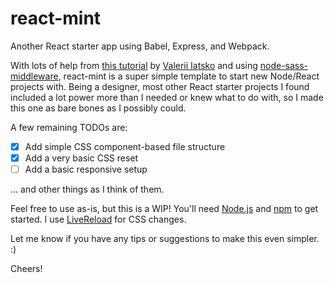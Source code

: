 # react-mint

Another React starter app using Babel, Express, and Webpack.

With lots of help from [this tutorial](https://medium.com/@viatsko/react-for-beginners-part-1-setting-up-repository-babel-express-web-server-webpack-a3a90cc05d1e#.fl3rrpf7f) by [Valerii Iatsko](https://github.com/viatsko) and using [node-sass-middleware](https://www.npmjs.com/package/node-sass-middleware), react-mint is a super simple template to start new Node/React projects with. Being a designer, most other React starter projects I found included a lot power more than I needed or knew what to do with, so I made this one as bare bones as I possibly could.

A few remaining TODOs are:

- [x] Add simple CSS component-based file structure
- [x] Add a very basic CSS reset
- [ ] Add a basic responsive setup

... and other things as I think of them.

Feel free to use as-is, but this is a WIP! You'll need [Node.js](https://nodejs.org/en/) and [npm](https://www.npmjs.com/) to get started. I use [LiveReload](http://livereload.com/) for CSS changes.

Let me know if you have any tips or suggestions to make this even simpler. :)

Cheers!

